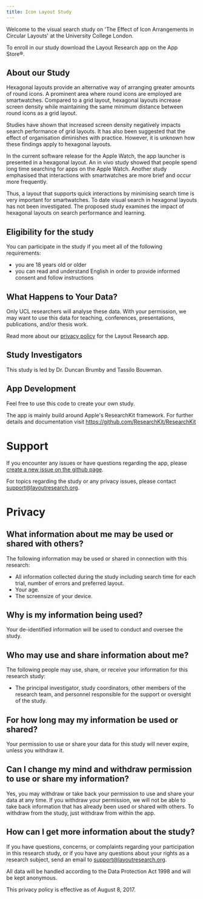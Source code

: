 ```yaml
---
title: Icon Layout Study
---
```

Welcome to the visual search study on 'The Effect of Icon Arrangements in Circular Layouts' at the University College London.

To enroll in our study download the Layout Research app on the App Store®.

## About our Study

Hexagonal layouts provide an alternative way of arranging greater amounts of round icons. A prominent area where round icons are employed are smartwatches. Compared to a grid layout, hexagonal layouts increase screen density while maintaining the same minimum distance between round icons as a grid layout.

Studies have shown that increased screen density negatively impacts search performance of grid layouts. It has also been suggested that the effect of organisation diminishes with practice. However, it is unknown how these findings apply to hexagonal layouts. 

In the current software release for the Apple Watch, the app launcher is presented in a hexagonal layout. An in vivo study showed that people spend long time searching for apps on the Apple Watch. Another study emphasised that interactions with smartwatches are more brief and occur more frequently.

Thus, a layout that supports quick interactions by minimising search time is very important for smartwatches. To date visual search in hexagonal layouts has not been investigated. The proposed study examines the impact of hexagonal layouts on search performance and learning.

## Eligibility for the study

You can participate in the study if you meet all of the following requirements:
* you are 18 years old or older
* you can read and understand English in order to provide informed consent and follow instructions

## What Happens to Your Data?

Only UCL researchers will analyse these data. With your permission, we may want to use this data for teaching, conferences, presentations, publications, and/or thesis work.

Read more about our [privacy policy](#privacy) for the Layout Research app.

## Study Investigators

This study is led by Dr. Duncan Brumby and Tassilo Bouwman.

## App Development

Feel free to use this code to create your own study.

The app is mainly build around Apple's ResearchKit framework. For further details and documentation visit
https://github.com/ResearchKit/ResearchKit

# Support

If you encounter any issues or have questions regarding the app, please [create a new issue on the github page](https://github.com/bouwman/LayoutResearch/issues).

For topics regarding the study or any privacy issues, please contact support@layoutresearch.org.

# Privacy

## What information about me may be used or shared with others?

The following information may be used or shared in connection with this research:
* All information collected during the study including search time for each trial, number of errors and preferred layout.
* Your age.
* The screensize of your device.

## Why is my information being used?

Your de-identified information will be used to conduct and oversee the study.

## Who may use and share information about me?

The following people may use, share, or receive your information for this research study:
* The principal investigator, study coordinators, other members of the research team, and personnel responsible for the support or oversight of the study.

## For how long may my information be used or shared?

Your permission to use or share your data for this study will never expire, unless you withdraw it.

## Can I change my mind and withdraw permission to use or share my information?

Yes, you may withdraw or take back your permission to use and share your data at any time. If you withdraw your permission, we will not be able to take back information that has already been used or shared with others. To withdraw from the study, just withdraw from within the app.

## How can I get more information about the study?

If you have questions, concerns, or complaints regarding your participation in this research study, or if you have any questions about your rights as a research subject, send an email to support@layoutresearch.org.

All data will be handled according to the Data Protection Act 1998 and will be kept anonymous.

This privacy policy is effective as of August 8, 2017.
